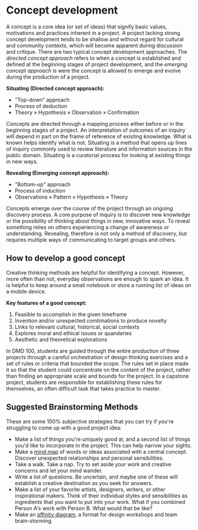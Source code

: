 # Concept development

A concept is a core idea \(or set of ideas\) that signify basic values, motivations and practices inherent in a project. A project lacking strong concept development tends to be shallow and without regard for cultural and community contexts, which will become apparent during discussion and critique. There are two typical concept development approaches. The _directed concept approach_ refers to when a concept is established and defined at the beginning stages of project development, and the _emerging concept approach_ is were the concept is allowed to emerge and evolve during the production of a project.

**Situating \(Directed concept approach\):**

* "Top-down" approach
* Process of deduction
* Theory » Hypothesis » Observation » Confirmation

Concepts are directed through a mapping process either before or in the beginning stages of a project. An interpretation of outcomes of an inquiry will depend in part on the frame of reference of existing knowledge. What is known helps identify what is not. Situating is a method that opens up lines of inquiry commonly used to review literature and information sources in the public domain. Situating is a curatorial process for looking at existing things in new ways.

**Revealing \(Emerging concept approach\):**

* "Bottom-up" approach
* Process of induction
* Observations » Pattern » Hypothesis » Theory

Concepts emerge over the course of the project through an ongoing discovery process. A core purpose of inquiry is to discover new knowledge or the possibility of thinking about things in new, innovative ways. To reveal something relies on others experiencing a change of awareness or understanding. Revealing, therefore is not only a method of discovery, but requires multiple ways of communicating to target groups and others.

## How to develop a good concept

Creative thinking methods are helpful for identifying a concept. However, more often than not, everyday observations are enough to spark an idea. It is helpful to keep around a small notebook or store a running list of ideas on a mobile device.

**Key features of a good concept:**

1. Feasible to accomplish in the given timeframe
2. Invention and/or unexpected combinations to produce novelty 
3. Links to relevant cultural, historical, social contexts
4. Explores moral and ethical issues or quandaries
5. Aesthetic and theoretical explorations

In DMD 100, students are guided through the entire production of three projects through a careful orchestration of design thinking exercises and a set of rules or criteria that bounded the scope. The rules set in place made it so that the student could concentrate on the content of the project, rather than finding an appropriate scale and bounds for the project. In a capstone project, students are responsible for establishing these rules for themselves, an often difficult task that takes practice to master.

## Suggested Brainstorming Methods

These are some 100% subjective strategies that you can try if you're struggling to come up with a good project idea:

- Make a list of things you're uniquely good at, and a second list of things you'd like to incorporate in the project. This can help narrow your sights.
- Make a [mind map](https://simplemind.eu/how-to-mind-map/basics/) of words or ideas associated with a central concept. Discover unexpected relationships and personal sensibilities.  
- Take a walk. Take a nap. Try to set aside your work and creative concerns and let your mind wander. 
- Write a list of questions. Be uncertain, and maybe one of these will establish a creative destination as you seek for answers. 
- Make a list of your favorite artists, designers, writers, or other inspirational makers. Think of their individual styles and sensibilities as ingredients that you want to put into your work. What if you combined Person A's work with Person B. What would that be like? 
- Make an [affinity diagram](https://www.nngroup.com/articles/affinity-diagram/), a format for design workshops and team brain-storming. 
